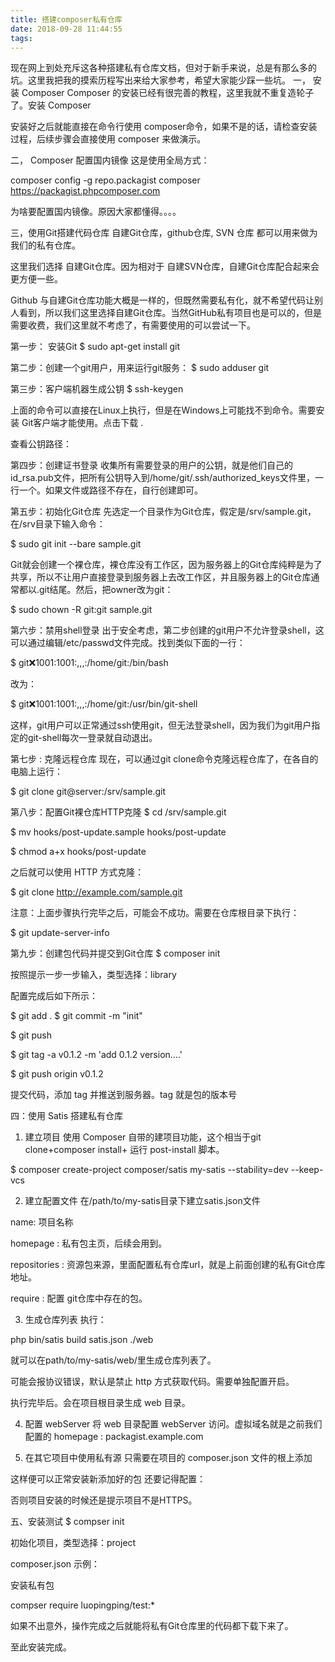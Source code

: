 ```yaml
---
title: 搭建composer私有仓库
date: 2018-09-28 11:44:55
tags:
---
```


现在网上到处充斥这各种搭建私有仓库文档，但对于新手来说，总是有那么多的坑。这里我把我的摸索历程写出来给大家参考，希望大家能少踩一些坑。
一，  安装 Composer
Composer 的安装已经有很完善的教程，这里我就不重复造轮子了。安装 Composer

安装好之后就能直接在命令行使用 composer命令，如果不是的话，请检查安装过程，后续步骤会直接使用 composer 来做演示。

二， Composer 配置国内镜像
这是使用全局方式：

composer config -g repo.packagist composer https://packagist.phpcomposer.com

为啥要配置国内镜像。原因大家都懂得。。。。

三，使用Git搭建代码仓库
自建Git仓库，github仓库, SVN 仓库 都可以用来做为我们的私有仓库。

这里我们选择 自建Git仓库。因为相对于 自建SVN仓库，自建Git仓库配合起来会更方便一些。

Github 与自建Git仓库功能大概是一样的，但既然需要私有化，就不希望代码让别人看到，所以我们这里选择自建Git仓库。当然GitHub私有项目也是可以的，但是需要收费，我们这里就不考虑了，有需要使用的可以尝试一下。

第一步： 安装Git
$ sudo apt-get install git

第二步：创建一个git用户，用来运行git服务：
$ sudo adduser git

第三步：客户端机器生成公钥
$ ssh-keygen

上面的命令可以直接在Linux上执行，但是在Windows上可能找不到命令。需要安装 Git客户端才能使用。点击下载 . 

查看公钥路径：

[Linux]: /Users/you/.ssh/id_rsa.pub 

[Windows]: C:\Users\[username]\.ssh\id_rsa.pub

第四步：创建证书登录
收集所有需要登录的用户的公钥，就是他们自己的id_rsa.pub文件，把所有公钥导入到/home/git/.ssh/authorized_keys文件里，一行一个。如果文件或路径不存在，自行创建即可。

第五步：初始化Git仓库
先选定一个目录作为Git仓库，假定是/srv/sample.git，在/srv目录下输入命令：

$ sudo git init --bare sample.git

Git就会创建一个裸仓库，裸仓库没有工作区，因为服务器上的Git仓库纯粹是为了共享，所以不让用户直接登录到服务器上去改工作区，并且服务器上的Git仓库通常都以.git结尾。然后，把owner改为git：

$ sudo chown -R git:git sample.git

第六步：禁用shell登录
出于安全考虑，第二步创建的git用户不允许登录shell，这可以通过编辑/etc/passwd文件完成。找到类似下面的一行：

$ git:x:1001:1001:,,,:/home/git:/bin/bash

改为：

$ git:x:1001:1001:,,,:/home/git:/usr/bin/git-shell

这样，git用户可以正常通过ssh使用git，但无法登录shell，因为我们为git用户指定的git-shell每次一登录就自动退出。

第七步 : 克隆远程仓库
现在，可以通过git clone命令克隆远程仓库了，在各自的电脑上运行：

$ git clone git@server:/srv/sample.git

第八步：配置Git裸仓库HTTP克隆
$ cd /srv/sample.git

$ mv hooks/post-update.sample hooks/post-update

$ chmod a+x hooks/post-update

之后就可以使用 HTTP 方式克隆：

$ git clone http://example.com/sample.git

注意：上面步骤执行完毕之后，可能会不成功。需要在仓库根目录下执行：

$ git update-server-info

第九步：创建包代码并提交到Git仓库
$ composer init

按照提示一步一步输入，类型选择：library

配置完成后如下所示：


$ git add .
$ git commit -m "init" 

$ git push

$ git tag -a v0.1.2 -m 'add 0.1.2 version....'

$ git push origin v0.1.2

提交代码，添加 tag 并推送到服务器。tag 就是包的版本号

四：使用 Satis 搭建私有仓库
1. 建立项目
使用 Composer 自带的建项目功能，这个相当于git clone+composer install+ 运行 post-install 脚本。

$ composer create-project composer/satis my-satis --stability=dev --keep-vcs

2. 建立配置文件
在/path/to/my-satis目录下建立satis.json文件


name: 项目名称

homepage : 私有包主页，后续会用到。

repositories : 资源包来源，里面配置私有仓库url，就是上前面创建的私有Git仓库地址。

require : 配置 git仓库中存在的包。

3. 生成仓库列表
执行：

php bin/satis build satis.json ./web

就可以在path/to/my-satis/web/里生成仓库列表了。

可能会报协议错误，默认是禁止 http 方式获取代码。需要单独配置开启。




执行完毕后。会在项目根目录生成 web 目录。

4. 配置 webServer
将 web 目录配置 webServer 访问。虚拟域名就是之前我们配置的 homepage : packagist.example.com


5. 在其它项目中使用私有源
只需要在项目的 composer.json 文件的根上添加

这样便可以正常安装新添加好的包
还要记得配置：


否则项目安装的时候还是提示项目不是HTTPS。

五、安装测试
$ compser init

初始化项目，类型选择：project 

composer.json 示例：


安装私有包

compser require luopingping/test:*

如果不出意外，操作完成之后就能将私有Git仓库里的代码都下载下来了。

至此安装完成。